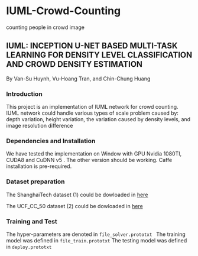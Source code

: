 # IUML-Crowd-Counting
counting people in crowd image

## IUML: INCEPTION U-NET BASED MULTI-TASK LEARNING FOR DENSITY LEVEL CLASSIFICATION AND CROWD DENSITY ESTIMATION
By Van-Su Huynh, Vu-Hoang Tran, and Chin-Chung Huang

### Introduction
This project is an implementation of IUML network for crowd counting. IUML network could handle various types of scale problem caused by: depth variation, height variation, the variation caused by density levels, and image resolution difference 

### Dependencies and Installation 
We have tested the implementation on Window with GPU Nvidia 1080TI, CUDA8 and CuDNN v5 . The other version should be working. Caffe installation is pre-required.

### Dataset preparation
The ShanghaiTech dataset (1) could be dowloaded in [here]( https://www.dropbox.com/s/fipgjqxl7uj8hd5/ShanghaiTech.zip?dl=0)

The UCF_CC_50 dataset (2) could be dowloaded in [here](https://www.crcv.ucf.edu/data/ucf-cc-50/)


### Training and Test
The hyper-parameters are denoted in ```file_solver.prototxt ```
The training model was defined in ``` file_train.prototxt ```
The testing model was defined in ``` deploy.prototxt ```



